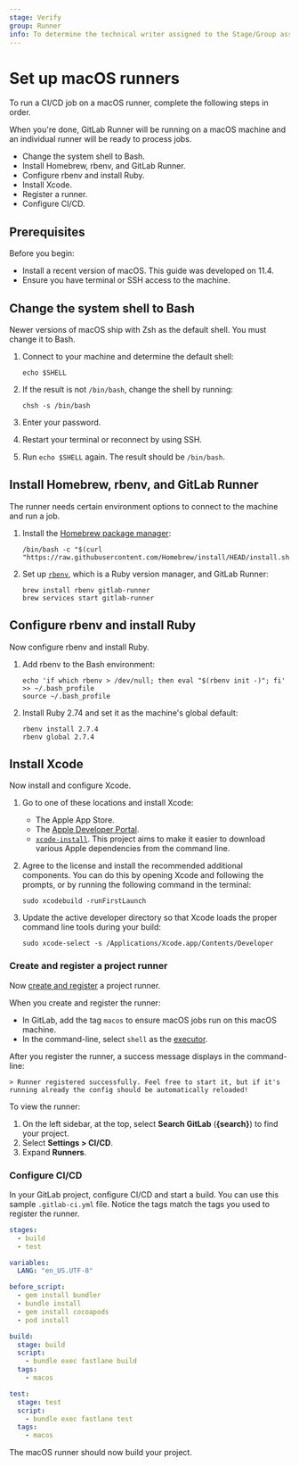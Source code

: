 ```yaml
---
stage: Verify
group: Runner
info: To determine the technical writer assigned to the Stage/Group associated with this page, see https://about.gitlab.com/handbook/product/ux/technical-writing/#assignments
---
```


# Set up macOS runners

To run a CI/CD job on a macOS runner, complete the following steps in order.

When you're done, GitLab Runner will be running on a macOS machine
and an individual runner will be ready to process jobs.

- Change the system shell to Bash.
- Install Homebrew, rbenv, and GitLab Runner.
- Configure rbenv and install Ruby.
- Install Xcode.
- Register a runner.
- Configure CI/CD.

## Prerequisites

Before you begin:

- Install a recent version of macOS. This guide was developed on 11.4.
- Ensure you have terminal or SSH access to the machine.

## Change the system shell to Bash

Newer versions of macOS ship with Zsh as the default shell.
You must change it to Bash.

1. Connect to your machine and determine the default shell:

   ```shell
   echo $SHELL
   ```

1. If the result is not `/bin/bash`, change the shell by running:

   ```shell
   chsh -s /bin/bash
   ```

1. Enter your password.
1. Restart your terminal or reconnect by using SSH.
1. Run `echo $SHELL` again. The result should be `/bin/bash`.

## Install Homebrew, rbenv, and GitLab Runner

The runner needs certain environment options to connect to the machine and run a job.

1. Install the [Homebrew package manager](https://brew.sh/):

   ```shell
   /bin/bash -c "$(curl "https://raw.githubusercontent.com/Homebrew/install/HEAD/install.sh")"
   ```

1. Set up [`rbenv`](https://github.com/rbenv/rbenv), which is a Ruby version manager, and GitLab Runner:

   ```shell
   brew install rbenv gitlab-runner
   brew services start gitlab-runner
   ```

## Configure rbenv and install Ruby

Now configure rbenv and install Ruby.

1. Add rbenv to the Bash environment:

   ```shell
   echo 'if which rbenv > /dev/null; then eval "$(rbenv init -)"; fi' >> ~/.bash_profile
   source ~/.bash_profile
   ```

1. Install Ruby 2.74 and set it as the machine's global default:

   ```shell
   rbenv install 2.7.4
   rbenv global 2.7.4
   ```

## Install Xcode

Now install and configure Xcode.

1. Go to one of these locations and install Xcode:

   - The Apple App Store.
   - The [Apple Developer Portal](https://developer.apple.com/download/all/?q=xcode).
   - [`xcode-install`](https://github.com/xcpretty/xcode-install). This project aims to make it easier to download various
     Apple dependencies from the command line.

1. Agree to the license and install the recommended additional components.
   You can do this by opening Xcode and following the prompts, or by running the following command in the terminal:

   ```shell
   sudo xcodebuild -runFirstLaunch
   ```

1. Update the active developer directory so that Xcode loads the proper command line tools during your build:

   ```shell
   sudo xcode-select -s /Applications/Xcode.app/Contents/Developer
   ```

### Create and register a project runner

Now [create and register](https://docs.gitlab.com/ee/ci/runners/runners_scope.html#create-a-project-runner-with-an-authentication-token) a project runner.

When you create and register the runner:

- In GitLab, add the tag `macos` to ensure macOS jobs run on this macOS machine.
- In the command-line, select `shell` as the [executor](../executors/index.md).

After you register the runner, a success message displays in the command-line:

```shell
> Runner registered successfully. Feel free to start it, but if it's running already the config should be automatically reloaded!
```

To view the runner:

1. On the left sidebar, at the top, select **Search GitLab** (**{search}**) to find your project.
1. Select **Settings > CI/CD**.
1. Expand **Runners**.

### Configure CI/CD

In your GitLab project, configure CI/CD and start a build. You can use this sample `.gitlab-ci.yml` file.
Notice the tags match the tags you used to register the runner.

```yaml
stages:
  - build
  - test

variables:
  LANG: "en_US.UTF-8"

before_script:
  - gem install bundler
  - bundle install
  - gem install cocoapods
  - pod install

build:
  stage: build
  script:
    - bundle exec fastlane build
  tags:
    - macos

test:
  stage: test
  script:
    - bundle exec fastlane test
  tags:
    - macos
```

The macOS runner should now build your project.
